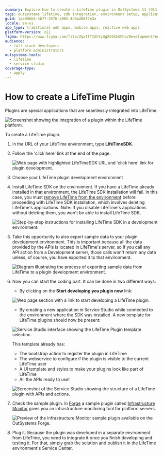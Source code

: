 ```yaml
---
summary: Explore how to create a LifeTime plugin in OutSystems 11 (O11) by integrating it seamlessly into the LifeTime environment.
tags: outsystems lifetime, sdk integration, environment setup, application lifecycle management, platform customization
guid: 1ae946b5-5b77-4976-a905-4d6a260f7e3a
locale: en-us
app_type: traditional web apps, mobile apps, reactive web apps
platform-version: o11
figma: https://www.figma.com/file/ZqxffTIAhYyQg8Q2KbSFbb/Development?node-id=147:325
audience:
  - full stack developers
  - platform administrators
outsystems-tools:
  - lifetime
  - service studio
coverage-type:
  - apply
---
```


# How to create a LifeTime Plugin

Plugins are special applications that are seamlessly integrated into LifeTime:

![Screenshot showing the integration of a plugin within the LifeTime platform.](images/How-to-create-a-LifeTime-Plugin-0.png "LifeTime Plugin Integration")

To create a LifeTime plugin:

1. In the URL of your LifeTime environment, type **LifeTimeSDK**.

1. Follow the 'click here' link at the end of the page.

    ![Web page with highlighted LifeTimeSDK URL and 'click here' link for plugin development.](images/How-to-create-a-LifeTime-Plugin-1.png "LifeTime SDK Access")

1. Choose your LifeTime plugin development environment

1. Install LifeTime SDK on the environment. If you have a LifeTime already installed in that environment, the LifeTime SDK installation will fail. In this case, you must [remove LifeTime from the environment](https://success.outsystems.com/Support/Enterprise_Customers/Maintenance_and_Operations/Remove_the_infrastructure_management_console_from_an_environment) before proceeding with LifeTime SDK installation, which involves deleting LifeTime's applications. Note: If you disable LifeTime's applications without deleting them, you won't be able to install LifeTime SDK.

    ![Step-by-step instructions for installing LifeTime SDK in a development environment.](images/How-to-create-a-LifeTime-Plugin-2.png "Install LifeTime SDK")

1. Take this opportunity to also export sample data to your plugin development environment. This is important because all the data provided by the APIs is located in LifeTime's server, so if you call any API action from a Development server, those calls won't return any data unless, of course, you have exported it to that environment.

    ![Diagram illustrating the process of exporting sample data from LifeTime to a plugin development environment.](images/How-to-create-a-LifeTime-Plugin-3.png "Export Sample Data")

1. Now you can start the coding part. It can be done in two different ways:
    * By clicking on the **Start developing you plugin now** link:

    ![Web page section with a link to start developing a LifeTime plugin.](images/How-to-create-a-LifeTime-Plugin-4.png "Start Plugin Development")

    * By creating a new application in Service Studio while connected to the environment where the SDK was installed. A new template for  LifeTime plugins should now be present:

    ![Service Studio interface showing the LifeTime Plugin template selection.](images/How-to-create-a-LifeTime-Plugin-5.png "LifeTime Plugin Template")

    This template already has:

    * The bootstrap action to register the plugin in LifeTime
    * The webservice to configure if the plugin is visible to the current LifeTime user
    * A UI template and styles to make your plugins look like part of LifeTime
    * All the APIs ready to use!

    ![Screenshot of the Service Studio showing the structure of a LifeTime plugin with APIs and actions.](images/How-to-create-a-LifeTime-Plugin-6.png "Plugin APIs and Actions")

1. Check the sample plugin. In [Forge](http://www.outsystems.com/forge/) a sample plugin called [Infrastructure Monitor](https://www.outsystems.com/forge/component-overview/1178/infrastructure-monitor/) gives you an infrastructure monitoring tool for platform servers.

    ![Preview of the Infrastructure Monitor sample plugin available on the OutSystems Forge.](images/How-to-create-a-LifeTime-Plugin-7.png "Sample Plugin in Forge")

1. Plug it. Because the plugin was developed in a separate environment from LifeTime, you need to integrate it once you finish developing and testing it. For that, simply grab the solution and publish it in the LifeTime environment's Service Center.
